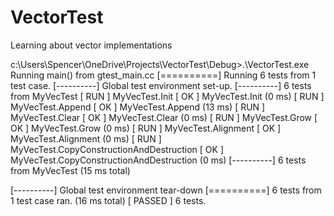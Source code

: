 # VectorTest
Learning about vector implementations

c:\Users\Spencer\OneDrive\Projects\VectorTest\Debug>.\VectorTest.exe
Running main() from gtest_main.cc
[==========] Running 6 tests from 1 test case.
[----------] Global test environment set-up.
[----------] 6 tests from MyVecTest
[ RUN      ] MyVecTest.Init
[       OK ] MyVecTest.Init (0 ms)
[ RUN      ] MyVecTest.Append
[       OK ] MyVecTest.Append (13 ms)
[ RUN      ] MyVecTest.Clear
[       OK ] MyVecTest.Clear (0 ms)
[ RUN      ] MyVecTest.Grow
[       OK ] MyVecTest.Grow (0 ms)
[ RUN      ] MyVecTest.Alignment
[       OK ] MyVecTest.Alignment (0 ms)
[ RUN      ] MyVecTest.CopyConstructionAndDestruction
[       OK ] MyVecTest.CopyConstructionAndDestruction (0 ms)
[----------] 6 tests from MyVecTest (15 ms total)

[----------] Global test environment tear-down
[==========] 6 tests from 1 test case ran. (16 ms total)
[  PASSED  ] 6 tests.
